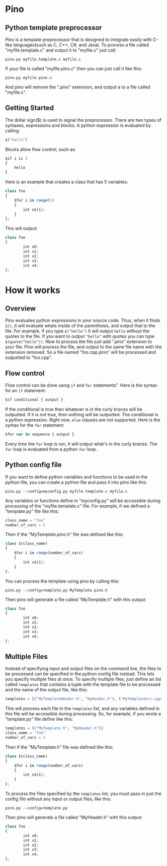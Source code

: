 # Pino

## Python template preprocessor

Pino is a template preprocessor that is designed to integrate easily with C-like languages(such as C, C++, C#, and Java). To process a file called "myfile.template.c" and output it to "myfile.c" just call:
```
pino.py myfile.template.c myfile.c
```
If your file is called "myfile.pino.c" then you can just call it like this:
```
pino.py myfile.pino.c
```
And pino will remove the ".pino" extension, and output a to a file called "myfile.c".

## Getting Started

The dollar sign($) is used to signal the preprocessor. There are two types of syntaxes, expressions and blocks. A python expression is evaluated by calling:
```Javascript
$("hello")
```
Blocks allow flow control, such as:
```Javascript
$if i is 5
{
    hello
}
```
Here is an example that creates a class that has 5 variables:
```Javascript
class foo
{
    $for i in range(5)
    {
        int x$(i);
    }
};
```
This will output:
```Javascript
class foo
{
        int x0;
        int x1;
        int x2;
        int x3;
        int x4;
};
```

# How it works

## Overview

Pino evaluates python expressions in your source code. Thus, when it finds `$()`, it will evaluate whats inside of the parenthesis, and output that to the file. For example, if you type `$("hello")` it will output `hello` without the quotes to the file. If you want to output `"hello"` with quotes you can type `$(quote("hello"))`. Now to process the file just add ".pino" extension to your file. Pino will process the file, and output to the same file name with the extension removed. So a file named "foo.cpp.pino" will be processed and outputted to "foo.cpp".

## Flow control

Flow control can be done using `if` and `for` statements". Here is the syntax for an `if` statement:
```Javascript
$if conditional { output }
```
If the conditional is true then whatever is in the curly braces will be outputted. If it is not true, then nothing will be outputted. The conditional is a python expression. Right now, `else` clauses are not supported. Here is the syntax for the `for` statement:
```Javascript
$for var in sequence { output }
```
Every time the `for` loop is run, it will output what's in the curly braces. The `for` loop is evaluated from a python `for` loop.

## Python config file

If you want to define python variables and functions to be used in the python file, you can create a python file and pass it into pino like this:
```
pino.py --config=myconfig.py myfile.template.c myfile.c
```
Any variables or functions define in "myconfig.py" will be accessible during processing of the "myfile.template.c" file. For example, if we defined a "template.py" file like this:
```Python
class_name = "foo"
number_of_vars = 5
```
Then if the "MyTemplate.pino.h" file was defined like this:
```Javascript
class $(class_name)
{
    $for i in range(number_of_vars)
    {
        int x$(i);
    }
};
```
You can process the template using pino by calling this:
```
pino.py --config=template.py MyTemplate.pino.h
```
Then pino will generate a file called "MyTemplate.h" with this output:
```Javascript
class foo
{
        int x0;
        int x1;
        int x2;
        int x3;
        int x4;
};
```

## Multiple Files

Instead of specifying input and output files on the command line, the files to be processed can be specified in the python config file instead. This lets you specify multiple files at once. To specify multiple files, just define an list called `templates` that contains a tuple with the template file to be processed and the name of the output file, like this:
```Python
templates = [("MyTemplateHeader.h", "MyHeader.h"), ("MyTemplateSrc.cpp", "MySrc.cpp")]
```
This will process each file in the `templates` list, and any variables defined in this file will be accessible during processing.  So, for example, if you wrote a "template.py" file define like this:
```Python
templates = [("MyTemplate.h", "MyHeader.h")]
class_name = "foo"
number_of_vars = 5
```
Then if the "MyTemplate.h" file was defined like this:
```Javascript
class $(class_name)
{
    $for i in range(number_of_vars)
    {
        int x$(i);
    }
};
```
To process the files specified by the `templates` list, you must pass in just the config file without any input or output files, like this:
```
pino.py --config=template.py
```
Then pino will generate a file called "MyHeader.h" with this output:
```Javascript
class foo
{
        int x0;
        int x1;
        int x2;
        int x3;
        int x4;
};
```

